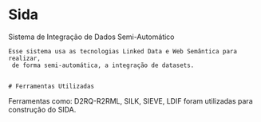 # Sida
Sistema de Integração de Dados Semi-Automático

```
Esse sistema usa as tecnologias Linked Data e Web Semântica para realizar,
 de forma semi-automática, a integração de datasets.


# Ferramentas Utilizadas
```
Ferramentas como: D2RQ-R2RML, SILK, SIEVE, LDIF foram utilizadas para construção do SIDA.


